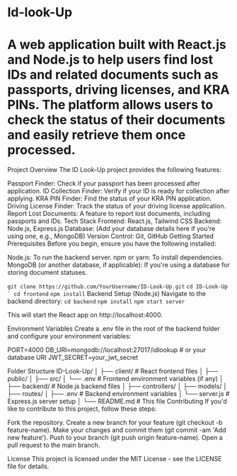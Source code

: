 ﻿# Id-look-Up
# A web application built with React.js and Node.js to help users find lost IDs and related documents such as passports, driving licenses, and KRA PINs. The platform allows users to check the status of their documents and easily retrieve them once processed.
Project Overview
The ID Look-Up project provides the following features:

Passport Finder: Check if your passport has been processed after application.
ID Collection Finder: Verify if your ID is ready for collection after applying.
KRA PIN Finder: Find the status of your KRA PIN application.
Driving License Finder: Track the status of your driving license application.
Report Lost Documents: A feature to report lost documents, including passports and IDs.
Tech Stack
Frontend: React.js, Tailwind CSS
Backend: Node.js, Express.js
Database: (Add your database details here if you're using one, e.g., MongoDB)
Version Control: Git, GitHub
Getting Started
Prerequisites
Before you begin, ensure you have the following installed:

Node.js: To run the backend server.
npm or yarn: To install dependencies.
MongoDB (or another database, if applicable): If you're using a database for storing document statuses.

``
git clone https://github.com/YourUsername/ID-Look-Up.git
``
``
cd ID-Look-Up
`
cd frontend
``
``
npm install
``
Backend Setup (Node.js)
Navigate to the backend directory:
``
cd backend
``
``
npm install
``
``
npm start server
``

This will start the React app on http://localhost:4000.


Environment Variables
Create a .env file in the root of the backend folder and configure your environment variables:

PORT=4000
DB_URI=mongodb://localhost:27017/idlookup # or your database URI
JWT_SECRET=your_jwt_secret

Folder Structure
ID-Look-Up/
│
├── client/                  # React frontend files
│   ├── public/
│   ├── src/
│   └── .env                 # Frontend environment variables (if any)
│
├── backend/                 # Node.js backend files
│   ├── controllers/
│   ├── models/
│   ├── routes/
│   ├── .env                 # Backend environment variables
│   └── server.js            # Express.js server setup
│
└── README.md                # This file
Contributing
If you'd like to contribute to this project, follow these steps:

Fork the repository.
Create a new branch for your feature (git checkout -b feature-name).
Make your changes and commit them (git commit -am 'Add new feature').
Push to your branch (git push origin feature-name).
Open a pull request to the main branch.



License
This project is licensed under the MIT License - see the LICENSE file for details.













